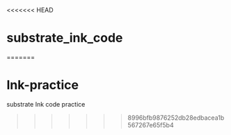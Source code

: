 <<<<<<< HEAD
# substrate_ink_code
=======
# Ink-practice
substrate Ink code practice
>>>>>>> 8996bfb9876252db28edbacea1b567267e65f5b4
